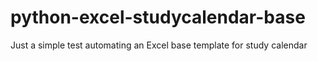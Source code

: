 # python-excel-studycalendar-base
Just a simple test automating an Excel base template for study calendar

